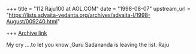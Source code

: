 +++
title = "112 Raju100 at AOL.COM"
date = "1998-08-07"
upstream_url = "https://lists.advaita-vedanta.org/archives/advaita-l/1998-August/009240.html"

+++
[Archive link](https://lists.advaita-vedanta.org/archives/advaita-l/1998-August/009240.html)

My cry ....to  let you know ,Guru Sadananda is leaving the list. Raju

